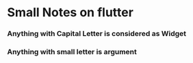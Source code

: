 # Small Notes on flutter

### Anything with Capital Letter is considered as Widget
### Anything with small letter is argument